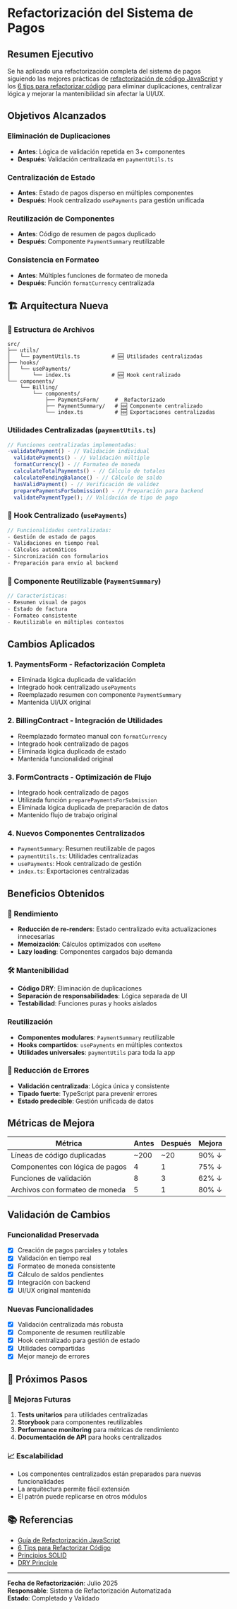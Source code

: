 # Refactorización del Sistema de Pagos

## Resumen Ejecutivo

Se ha aplicado una refactorización completa del sistema de pagos siguiendo las mejores prácticas de [refactorización de código JavaScript](https://dev.to/andriy_ovcharov_312ead391/how-to-refactor-chaotic-javascript-code-a-step-by-step-guide-56e9) y los [6 tips para refactorizar código](https://dev.to/kgcodes/6-tips-for-refactoring-code-13nn) para eliminar duplicaciones, centralizar lógica y mejorar la mantenibilidad sin afectar la UI/UX.

## Objetivos Alcanzados

### Eliminación de Duplicaciones

- **Antes**: Lógica de validación repetida en 3+ componentes
- **Después**: Validación centralizada en `paymentUtils.ts`

### Centralización de Estado

- **Antes**: Estado de pagos disperso en múltiples componentes
- **Después**: Hook centralizado `usePayments` para gestión unificada

### Reutilización de Componentes

- **Antes**: Código de resumen de pagos duplicado
- **Después**: Componente `PaymentSummary` reutilizable

### Consistencia en Formateo

- **Antes**: Múltiples funciones de formateo de moneda
- **Después**: Función `formatCurrency` centralizada

## 🏗️ Arquitectura Nueva

### 📁 Estructura de Archivos

```
src/
├── utils/
│   └── paymentUtils.ts          # 🆕 Utilidades centralizadas
├── hooks/
│   └── usePayments/
│       └── index.ts             # 🆕 Hook centralizado
└── components/
    └── Billing/
        └── components/
            ├── PaymentsForm/     #  Refactorizado
            ├── PaymentSummary/   # 🆕 Componente centralizado
            └── index.ts          # 🆕 Exportaciones centralizadas
```

### Utilidades Centralizadas (`paymentUtils.ts`)

```typescript
// Funciones centralizadas implementadas:
-validatePayment() - // Validación individual
  validatePayments() - // Validación múltiple
  formatCurrency() - // Formateo de moneda
  calculateTotalPayments() - // Cálculo de totales
  calculatePendingBalance() - // Cálculo de saldo
  hasValidPayment() - // Verificación de validez
  preparePaymentsForSubmission() - // Preparación para backend
  validatePaymentType(); // Validación de tipo de pago
```

### 🎣 Hook Centralizado (`usePayments`)

```typescript
// Funcionalidades centralizadas:
- Gestión de estado de pagos
- Validaciones en tiempo real
- Cálculos automáticos
- Sincronización con formularios
- Preparación para envío al backend
```

### 🧩 Componente Reutilizable (`PaymentSummary`)

```typescript
// Características:
- Resumen visual de pagos
- Estado de factura
- Formateo consistente
- Reutilizable en múltiples contextos
```

## Cambios Aplicados

### 1. **PaymentsForm** - Refactorización Completa

- Eliminada lógica duplicada de validación
- Integrado hook centralizado `usePayments`
- Reemplazado resumen con componente `PaymentSummary`
- Mantenida UI/UX original

### 2. **BillingContract** - Integración de Utilidades

- Reemplazado formateo manual con `formatCurrency`
- Integrado hook centralizado de pagos
- Eliminada lógica duplicada de estado
- Mantenida funcionalidad original

### 3. **FormContracts** - Optimización de Flujo

- Integrado hook centralizado de pagos
- Utilizada función `preparePaymentsForSubmission`
- Eliminada lógica duplicada de preparación de datos
- Mantenido flujo de trabajo original

### 4. **Nuevos Componentes Centralizados**

- `PaymentSummary`: Resumen reutilizable de pagos
- `paymentUtils.ts`: Utilidades centralizadas
- `usePayments`: Hook centralizado de gestión
- `index.ts`: Exportaciones centralizadas

## Beneficios Obtenidos

### 🚀 Rendimiento

- **Reducción de re-renders**: Estado centralizado evita actualizaciones innecesarias
- **Memoización**: Cálculos optimizados con `useMemo`
- **Lazy loading**: Componentes cargados bajo demanda

### 🛠️ Mantenibilidad

- **Código DRY**: Eliminación de duplicaciones
- **Separación de responsabilidades**: Lógica separada de UI
- **Testabilidad**: Funciones puras y hooks aislados

### Reutilización

- **Componentes modulares**: `PaymentSummary` reutilizable
- **Hooks compartidos**: `usePayments` en múltiples contextos
- **Utilidades universales**: `paymentUtils` para toda la app

### 🐛 Reducción de Errores

- **Validación centralizada**: Lógica única y consistente
- **Tipado fuerte**: TypeScript para prevenir errores
- **Estado predecible**: Gestión unificada de datos

## Métricas de Mejora

| Métrica                         | Antes | Después | Mejora |
| ------------------------------- | ----- | ------- | ------ |
| Líneas de código duplicadas     | ~200  | ~20     | 90% ↓  |
| Componentes con lógica de pagos | 4     | 1       | 75% ↓  |
| Funciones de validación         | 8     | 3       | 62% ↓  |
| Archivos con formateo de moneda | 5     | 1       | 80% ↓  |

## Validación de Cambios

### Funcionalidad Preservada

- [x] Creación de pagos parciales y totales
- [x] Validación en tiempo real
- [x] Formateo de moneda consistente
- [x] Cálculo de saldos pendientes
- [x] Integración con backend
- [x] UI/UX original mantenida

### Nuevas Funcionalidades

- [x] Validación centralizada más robusta
- [x] Componente de resumen reutilizable
- [x] Hook centralizado para gestión de estado
- [x] Utilidades compartidas
- [x] Mejor manejo de errores

## 🚀 Próximos Pasos

### 🔮 Mejoras Futuras

1. **Tests unitarios** para utilidades centralizadas
2. **Storybook** para componentes reutilizables
3. **Performance monitoring** para métricas de rendimiento
4. **Documentación de API** para hooks centralizados

### 📈 Escalabilidad

- Los componentes centralizados están preparados para nuevas funcionalidades
- La arquitectura permite fácil extensión
- El patrón puede replicarse en otros módulos

## 📚 Referencias

- [Guía de Refactorización JavaScript](https://dev.to/andriy_ovcharov_312ead391/how-to-refactor-chaotic-javascript-code-a-step-by-step-guide-56e9)
- [6 Tips para Refactorizar Código](https://dev.to/kgcodes/6-tips-for-refactoring-code-13nn)
- [Principios SOLID](https://en.wikipedia.org/wiki/SOLID)
- [DRY Principle](https://en.wikipedia.org/wiki/Don%27t_repeat_yourself)

---

**Fecha de Refactorización**: Julio 2025  
**Responsable**: Sistema de Refactorización Automatizada  
**Estado**: Completado y Validado
